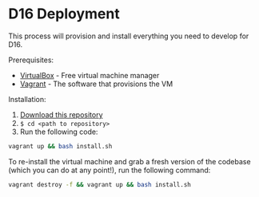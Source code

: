 # D16 Deployment
This process will provision and install everything you need to develop for D16.

Prerequisites:
- [VirtualBox](https://www.virtualbox.org/wiki/Downloads) - Free virtual machine manager
- [Vagrant](https://www.vagrantup.com/downloads.html) - The software that provisions the VM

Installation:

1. [Download this repository](https://github.com/jonlambert/WordPress-D16-Deployment/archive/master.zip)
2. `$ cd <path to repository>`
3. Run the following code: 
```bash
vagrant up && bash install.sh
```

To re-install the virtual machine and grab a fresh version of the codebase (which you can do at any point!), run the following command:
```bash
vagrant destroy -f && vagrant up && bash install.sh
```
